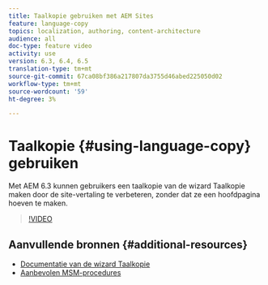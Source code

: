 ```yaml
---
title: Taalkopie gebruiken met AEM Sites
feature: language-copy
topics: localization, authoring, content-architecture
audience: all
doc-type: feature video
activity: use
version: 6.3, 6.4, 6.5
translation-type: tm+mt
source-git-commit: 67ca08bf386a217807da3755d46abed225050d02
workflow-type: tm+mt
source-wordcount: '59'
ht-degree: 3%

---
```



# Taalkopie {#using-language-copy} gebruiken

Met AEM 6.3 kunnen gebruikers een taalkopie van de wizard Taalkopie maken door de site-vertaling te verbeteren, zonder dat ze een hoofdpagina hoeven te maken.

>[!VIDEO](https://video.tv.adobe.com/v/17116/?quality=9&learn=on)

## Aanvullende bronnen {#additional-resources}

* [Documentatie van de wizard Taalkopie](https://helpx.adobe.com/experience-manager/6-5/sites/administering/using/tc-wizard.html)
* [Aanbevolen MSM-procedures](https://helpx.adobe.com/experience-manager/6-5/sites/administering/using/msm-best-practices.html)
